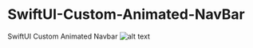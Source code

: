 # SwiftUI-Custom-Animated-NavBar
SwiftUI Custom Animated Navbar
![alt text](https://i.hizliresim.com/bibqhwy.png)
